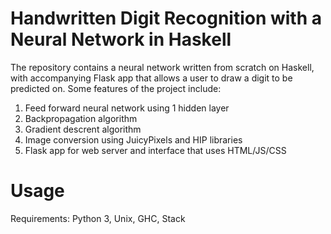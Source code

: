 # Handwritten Digit Recognition with a Neural Network in Haskell

The repository contains a neural network written from scratch on Haskell, with accompanying Flask app that allows a user to draw a digit to be predicted on. Some features of the project include: 

1. Feed forward neural network using 1 hidden layer
2. Backpropagation algorithm 
3. Gradient descrent algorithm
4. Image conversion using JuicyPixels and HIP libraries
5. Flask app for web server and interface that uses HTML/JS/CSS

# Usage
Requirements: Python 3, Unix, GHC, Stack
